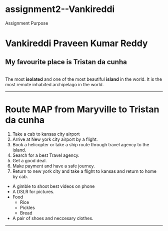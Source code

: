 # assignment2--Vankireddi
Assignment Purpose
# Vankireddi Praveen Kumar Reddy 
## My favourite place is Tristan da cunha
<br> The most **isolated** and one of the most beautiful **island** in the world. It is the most remote inhabited archipelago in the world.

---

# Route MAP from Maryville to Tristan da cunha
1. Take a cab to kansas city airport
2. Arrive at New york city airport by a flight.
3. Book a helicopter or take a ship route through travel agency to the island.
  1. Search for a best Travel agency.
  2. Get a good deal.
  3. Make payment and have a safe journey.
4. Return to new york city and take a flight to kansas and return to home by cab.

* A gimble to shoot best videos on phone
* A DSLR for pictures.
* Food
  * Rice
  * Pickles
  * Bread
* A pair of shoes and neccesary clothes.

---
